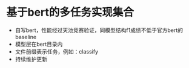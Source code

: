 # 基于bert的多任务实现集合
- 自写bert，性能经过天池竞赛验证，同模型结构f1成绩不低于官方bert的baseline
- 模型层在bert目录内
- 文件前缀表示任务，例如：classify
- 持续维护更新